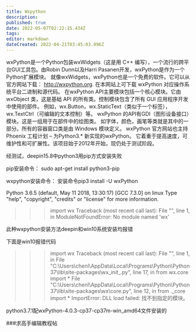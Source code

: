 ```yaml
---
title: Wxpython
description: 
published: true
date: 2022-05-07T02:22:15.434Z
tags: 
editor: markdown
dateCreated: 2022-04-21T03:45:03.996Z
---
```


wxPython是一个Python包装wxWidgets（这是用 C++ 编写），一个流行的跨平台GUI工具包。由Robin Dunn以及Harri Pasanen开发，wxPython是作为一个Python扩展模块。
就像wxWidgets，wxPython也是一个免费的软件。它可以从官方网站下载： http://wxpython.org. 在本网站上可下载 wxPython 对应操作系统平台二进制和源代码。 在wxPython API主要模块包括一个核心模块。它由 wxObject 类，这是基础 API 的所有类。控制模块包含了所有 GUI 应用程序开发中使用的部件。 例如，wx.Button，wx.StaticText（类似于一个标签），wx.TextCtrl（可编辑的文本控制）等。 wxPython 的API有GDI（图形设备接口）模块。这是一组用于在部件中的绘图类。 如字体，颜色，画笔等类就是其中的一部分。所有的容器窗口类是由 Windows 模块定义。 wxPython 官方网站也主持 Phoenix 工程计划 – 为Python3.* 新实现的wxPython。 它着重于提高速度，可维护性和可扩展性。该项目始于2012年开始，现仍处于测试阶段。

经测试，deepin15.8中python3用pip方式安装失败

pip安装命令：
sudo apt-get install python3-pip

wxpython安装命令：
安装命令pip3 install -U wxPython

Python 3.6.5 (default, May 11 2018, 13:30:17) 
[GCC 7.3.0] on linux
Type "help", "copyright", "credits" or "license" for more information.
>>> import wx
Traceback (most recent call last):
  File "<stdin>", line 1, in <module>
ModuleNotFoundError: No module named 'wx'
>>> 
此种wxpython安装方法deepin和win10系统安装均报错

下面是win10报错代码

>>> import wx
Traceback (most recent call last):
  File "<stdin>", line 1, in <module>
  File "C:\Users\chenl\AppData\Local\Programs\Python\Python37\lib\site-packages\wx\__init__.py", line 17, in <module>
    from wx.core import *
  File "C:\Users\chenl\AppData\Local\Programs\Python\Python37\lib\site-packages\wx\core.py", line 12, in <module>
    from ._core import *
ImportError: DLL load failed: 找不到指定的模块。



python3.7.1配wxPython-4.0.3-cp37-cp37m-win_amd64文件安装的

###求高手编辑教程帖
